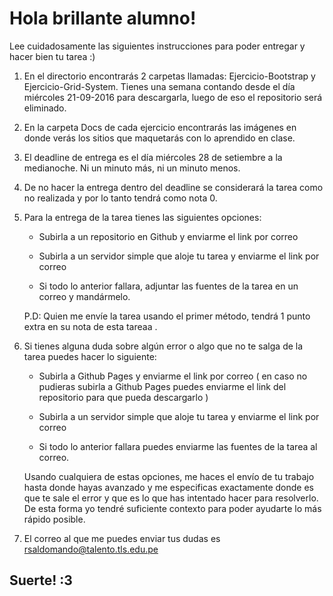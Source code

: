 # Hola brillante alumno! 

Lee cuidadosamente las siguientes instrucciones para poder entregar y hacer bien tu tarea :)

1. En el directorio encontrarás 2 carpetas llamadas: Ejercicio-Bootstrap y Ejercicio-Grid-System. Tienes una semana contando desde el día miércoles 21-09-2016 para descargarla, luego de eso el repositorio será eliminado.

2. En la carpeta Docs de cada ejercicio encontrarás las imágenes en donde verás los sitios que maquetarás con lo aprendido en clase.

3. El deadline de entrega es el día miércoles 28 de setiembre a la medianoche. Ni un minuto más, ni un minuto menos. 

4. De no hacer la entrega dentro del deadline se considerará la tarea como no realizada y por lo tanto tendrá como nota 0.

5. Para la entrega de la tarea tienes las siguientes opciones:

	* Subirla a un repositorio en Github y enviarme el link por correo

	* Subirla a un servidor simple que aloje tu tarea y enviarme el link por correo

	* Si todo lo anterior fallara, adjuntar las fuentes de la tarea en un correo y mandármelo.

	P.D: Quien me envíe la tarea usando el primer método, tendrá 1 punto extra en su nota de esta tareaa .

6. Si tienes alguna duda sobre algún error o algo que no te salga de la tarea puedes hacer lo siguiente: 

	* Subirla a Github Pages y enviarme el link por correo ( en caso no pudieras subirla a Github Pages puedes enviarme el link del repositorio para que pueda descargarlo )

	* Subirla a un servidor simple que aloje tu tarea y enviarme el link por correo 

	* Si todo lo anterior fallara puedes enviarme las fuentes de la tarea al correo.

	Usando cualquiera de estas opciones, me haces el envío de tu trabajo hasta donde hayas avanzado y me especificas exactamente donde es que te sale el error y que es lo que has intentado hacer para resolverlo. De esta forma yo tendré suficiente contexto para poder ayudarte lo más rápido posible.

7. El correo al que me puedes enviar tus dudas es rsaldomando@talento.tls.edu.pe 

## Suerte! :3
